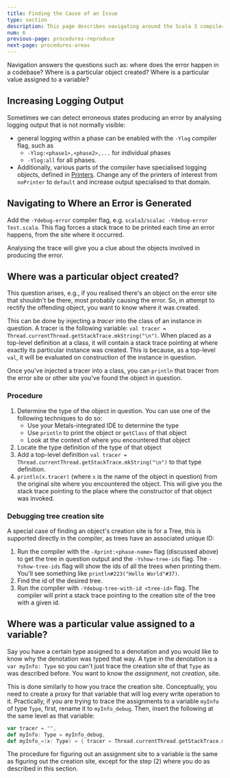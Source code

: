 ```yaml
---
title: Finding the Cause of an Issue
type: section
description: This page describes navigating around the Scala 3 compiler.
num: 6
previous-page: procedures-reproduce
next-page: procedures-areas
---
```


Navigation answers the questions such as: where does the error happen in a codebase? Where is a particular object created? Where is a particular value assigned to a variable?

## Increasing Logging Output
Sometimes we can detect erroneous states producing an error by analysing logging output that is not
normally visible:

- general logging within a phase can be enabled with the `-Ylog` compiler flag, such as
  - `-Ylog:<phase1>,<phase2>,...` for individual phases
  - `-Ylog:all` for all phases.
- Additionally, various parts of the compiler have specialised logging objects, defined in [Printers].
  Change any of the printers of interest from `noPrinter` to `default` and increase output specialised
  to that domain.

## Navigating to Where an Error is Generated

Add the `-Ydebug-error` compiler flag, e.g. `scala3/scalac -Ydebug-error Test.scala`.
This flag forces a stack trace to be printed each time an error happens, from the site where it occurred.

Analysing the trace will give you a clue about the objects involved in producing the error.

## Where was a particular object created?

This question arises, e.g., if you realised there's an object on the error site that shouldn't be there, most probably causing the error. So, in attempt to rectify the offending object, you want to know where it was created.

This can be done by injecting a *tracer* into the class of an instance in question. A tracer is the following variable: `val tracer = Thread.currentThread.getStackTrace.mkString("\n")`. When placed as a top-level definition at a class, it will contain a stack trace pointing at where exactly its particular instance was created. This is because, as a top-level `val`, it will be evaluated on construction of the instance in question.

Once you've injected a tracer into a class, you can `println` that tracer from the error site or other site you've found the object in question.

### Procedure

1. Determine the type of the object in question. You can use one of the following techniques to do so:
    - Use your Metals-integrated IDE to determine the type
    - Use `println` to print the object or `getClass` of that object
    - Look at the context of where you encountered that object
2. Locate the type definition of the type of that object
3. Add a top-level definition `val tracer = Thread.currentThread.getStackTrace.mkString("\n")` to that type definition.
4. `println(x.tracer)` (where `x` is the name of the object in question) from the original site where you encountered the object. This will give you the stack trace pointing to the place where the constructor of that object was invoked.

### Debugging tree creation site

A special case of finding an object's creation site is for a Tree, this is supported directly in the compiler,
as trees have an associated unique ID:

1. Run the compiler with the `-Xprint:<phase-name>` flag (discussed above) to get the tree in question output and the `-Yshow-tree-ids` flag. The `-Yshow-tree-ids` flag will show the ids of all the trees when printing them. You'll see something like `println#223("Hello World"#37)`.
2. Find the id of the desired tree.
3. Run the compiler with `-Ydebug-tree-with-id <tree-id>` flag. The compiler will print a stack trace pointing to the creation site of the tree with a given id.

## Where was a particular value assigned to a variable?

Say you have a certain type assigned to a denotation and you would like to know why the denotation was typed that way. A type in the denotation is a `var myInfo: Type` so you can't just trace the creation site of that `Type` as was described before. You want to know the *assignment*, not *creation*, site.

This is done similarly to how you trace the creation site. Conceptually, you need to create a proxy for that variable that will log every write operation to it. Practically, if you are trying to trace the assignments to a variable `myInfo` of type `Type`, first, rename it to `myInfo_debug`. Then, insert the following at the same level as that variable:

```scala
var tracer = "",
def myInfo: Type = myInfo_debug,
def myInfo_=(x: Type) = { tracer = Thread.currentThread.getStackTrace.mkString("\n"); myInfo_debug = x }
```

The procedure for figuring out an assignment site to a variable is the same as figuring out the creation site, except for the step (2) where you do as described in this section.

[Printers]: https://github.com/lampepfl/dotty/blob/master/compiler/src/dotty/tools/dotc/config/Printers.scala

